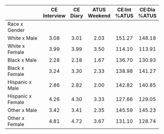 
|                      | CE<br>Interview |  CE<br>Diary | ATUS<br>Weekend | CE:Int<br>%ATUS | CE:Dia<br>%ATUS |
| -------------------- | :----------: | :----------: | :----------: | :----------: | :----------: |
| Race x Gender        |              |              |              |              |              |
| White x Male         |         3.08 |         3.01 |         2.03 |       151.27 |       148.18 |
| White x Female       |         3.99 |         3.99 |         3.50 |       114.10 |       113.91 |
| Black x Male         |         2.28 |         2.18 |         1.67 |       136.70 |       130.93 |
| Black x Female       |         3.24 |         3.30 |         2.33 |       138.98 |       141.27 |
| Hispanic x Male      |         2.86 |         2.82 |         2.00 |       142.82 |       140.85 |
| Hispanic x Female    |         4.26 |         4.30 |         3.33 |       127.66 |       129.05 |
| Other x Male         |         3.42 |         3.41 |         2.35 |       145.59 |       145.23 |
| Other x Female       |         4.81 |         4.72 |         3.67 |       131.10 |       128.74 |

